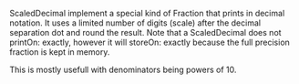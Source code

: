 ScaledDecimal implement a special kind of Fraction that prints in decimal notation.
It uses a limited number of digits (scale) after the decimal separation dot and round the result.
Note that a ScaledDecimal does not printOn: exactly, however it will storeOn: exactly because the full precision fraction is kept in memory.

This is mostly usefull with denominators being powers of 10.